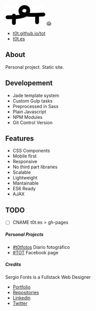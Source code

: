 ![logo](./logo.png) :scream:
- [t0t.github.io/tot](http://t0t.github.io/tot)
- [t0t.es](http://t0t.es)

## About
Personal project. Static site.

## Developement
- Jade template system
- Custom Gulp tasks
- Preprocessed in Sass
- Plain Javascript
- NPM Modules
- Git Control Version

## Features
- CSS Components
- Mobile first
- Responsive
- No third part libraries
- Scalable
- Lightweight
- Mantainable
- ES6 Ready
- AJAX

## TODO

 - [ ] CNAME t0t.es > gh-pages

##### Personal Projects
- [#t0tfotos](http://www.tumblr.com/t0tfotos) Diario fotográfico
- [#TOT](https://www.facebook.com/T0T-156415467869146/) Facebook page

##### Credits
Sergio Forés is a Fullstack Web Designer
-  [ Portfolio](http://t0t.github.io/sergiofores/)
- [Repositories](https://github.com/t0t/)
- [Linkedin](https://www.linkedin.com/in/sergiofores/)
- [Twitter](https://twitter.com/t0tinspire/)
